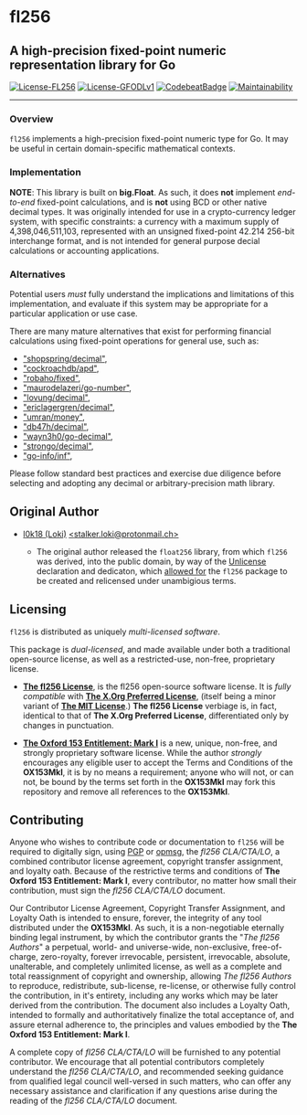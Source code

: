# fl256

## A high-precision fixed-point numeric representation library for Go

[![License-FL256](https://img.shields.io/badge/Open%20Source%20License-fl256-blue.svg)](https://gitlab.gridfinity.com/jeff/fl256/-/blob/master/LICENSE.256)
[![License-GFODLv1](https://img.shields.io/badge/Proprietary%20License-OX153MkI-red.svg)](https://gitlab.gridfinity.com/jeff/fl256/-/blob/master/LICENSE.153)
[![CodebeatBadge](https://codebeat.co/badges/85330b22-1d38-4937-9fd9-c506098f210e)](https://codebeat.co/projects/github-com-johnsonjh-fl256-master)
[![Maintainability](https://api.codeclimate.com/v1/badges/3c7d3ad4cb992d2cd80d/maintainability)](https://codeclimate.com/github/johnsonjh/fl256/maintainability)

-----------------------

### Overview

`fl256` implements a high-precision fixed-point numeric type for Go.
It may be useful in certain domain-specific mathematical contexts.

### Implementation

**NOTE**: This library is built on **big.Float**. As such, it does **not**
implement *end-to-end* fixed-point calculations, and is **not** using BCD
or other native decimal types. It was originally intended for use in a
crypto-currency ledger system, with specific constraints: a currency with
a maximum supply of 4,398,046,511,103, represented with an unsigned
fixed-point 42.214 256-bit interchange format, and is not intended for
general purpose decial calculations or accounting applications.

### Alternatives

Potential users *must* fully understand the implications and limitations of
this implementation, and evaluate if this system may be appropriate for a
particular application or use case.

There are many mature alternatives that exist for performing financial
calculations using fixed-point operations for general use, such as:
 - ["shopspring/decimal"](https://github.com/shopspring/decimal), 
 - ["cockroachdb/apd"](https://github.com/cockroachdb/apd), 
 - ["robaho/fixed"](https://github.com/robaho/fixed), 
 - ["maurodelazeri/go-number"](https://github.com/maurodelazeri/go-number), 
 - ["lovung/decimal"](https://github.com/lovung/decimal), 
 - ["ericlagergren/decimal"](https://github.com/ericlagergren/decimal), 
 - ["umran/money"](https://github.com/umran/money), 
 - ["db47h/decimal"](https://github.com/db47h/decimal), 
 - ["wayn3h0/go-decimal"](https://github.com/wayn3h0/go-decimal), 
 - ["strongo/decimal"](https://github.com/strongo/decimal), 
 - ["go-info/inf"](https://github.com/go-inf/inf), 

Please follow standard best practices and exercise due diligence before
selecting and adopting any decimal or arbitrary-precision math library.

## Original Author

* [l0k18 (Loki)](https://github.com/l0k18) [\<stalker.loki@protonmail.ch\>](mailto:stalker.loki@protonmail.ch)

  * The original author released the `float256` library, from which `fl256` was
    derived, into the public domain, by way of the
	[Unlicense](https://unlicense.org)
	declaration and dedicaton, which 
	[allowed for](https://ar.to/2010/01/dissecting-the-unlicense)
	the `fl256` package to be created and relicensed under unambigious terms.

## Licensing

`fl256` is distributed as uniquely *multi-licensed software*.

This package is *dual-licensed*, and made available under both a 
traditional open-source license, as well as a restricted-use, non-free, 
proprietary license.

 * [**The fl256 License**](https://gitlab.gridfinity.com/jeff/fl256/-/blob/master/LICENSE.256),
 is the fl256 open-source software license. It is *fully compatible* with
 [**The X.Org Preferred License**](https://gitlab.freedesktop.org/xorg/doc/xorg-docs/-/blob/master/general/License.xml),
 (itself being a minor variant of [**The MIT License**](https://tldrlegal.com/license/mit-license).)
 **The fl256 License** verbiage is, in fact, identical to that of 
 **The X.Org Preferred License**, differentiated only by changes in punctuation.

 * [**The Oxford 153 Entitlement: Mark I**](https://gitlab.gridfinity.com/jeff/fl256/-/blob/master/LICENSE.153)
 is a new, unique, non-free, and strongly proprietary software license. While
 the author _strongly_ encourages any eligible user to accept the Terms and
 Conditions of the **OX153MkI**, it is by no means a requirement; anyone who
 will not, or can not, be bound by the terms set forth in the **OX153MkI** 
 may fork this repository and remove all references to the **OX153MkI**.

## Contributing

Anyone who wishes to contribute code or documentation to `fl256` will be
required to digitally sign, using [PGP](https://www.openpgp.org/) or 
[opmsg](https://github.com/stealth/opmsg), the *fl256 CLA/CTA/LO*, a combined
contributor license agreement, copyright transfer assignment, and loyalty oath.
Because of the restrictive terms and conditions of 
**The Oxford 153 Entitlement: Mark I**, every contributor, no matter how small
their contribution, must sign the *fl256 CLA/CTA/LO* document. 

Our Contributor License Agreement, Copyright Transfer Assignment, and Loyalty
Oath is intended to ensure, forever, the integrity of any tool distributed
under the **OX153MkI**. As such, it is a non-negotiable eternally binding legal
instrument, by which the contributor grants the "*The fl256 Authors*" a
perpetual, world- and universe-wide, non-exclusive, free-of-charge, 
zero-royalty, forever irrevocable, persistent, irrevocable, absolute, 
unalterable, and completely unlimited license, as well as a complete and total
reassignment of copyright and ownership, allowing *The fl256 Authors* to
reproduce, redistribute, sub-license, re-license, or otherwise fully control
the contribution, in it's entirety, including any works which may be later
derived from the contribution. The document also includes a Loyalty Oath,
intended to formally and authoritatively finalize the total acceptance of,
and assure eternal adherence to, the principles and values embodied by the
**The Oxford 153 Entitlement: Mark I**.

A complete copy of *fl256 CLA/CTA/LO* will be furnished to any potential
contributor. We encourage that all potential contributors completely
understand the *fl256 CLA/CTA/LO*, and recommended seeking guidance from
qualified legal council well-versed in such matters, who can offer any
necessary assistance and clarification if any questions arise during the
reading of the *fl256 CLA/CTA/LO* document.

